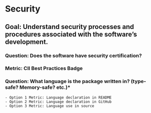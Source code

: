 # Security

## Goal: Understand security processes and procedures associated with the software’s development.

### Question: Does the software have security certification?

### Metric: CII Best Practices Badge

### Question: What language is the package written in? (type-safe? Memory-safe? etc.)*

	- Option 1 Metric: Language declaration in README
	- Option 2 Metric: Language declaration in GitHub
	- Option 3 Metric: Language use in source
